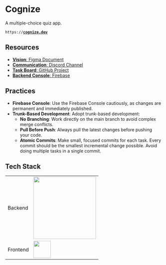 # Cognize

A multiple-choice quiz app.

<code>https://[**cognize.dev**](https://cognize.dev)</code>

## Resources

- [**Vision**: Figma Document](https://www.figma.com/file/o8nVtiRSoGotVulcORqV5a/Cognize)
- [**Communication**: Discord Channel](https://discord.com/channels/@me/1161414898853609652)
- [**Task Board**: GitHub Project](https://github.com/users/jorahty/projects/3)
- [**Backend Console**: Firebase](https://console.firebase.google.com/project/cognize-783b6)

## Practices

- **Firebase Console**: Use the Firebase Console cautiously, as changes are permanent and immediately published.
- **Trunk-Based Development**: Adopt trunk-based development:
  - **No Branching**: Work directly on the main branch to avoid complex merge conflicts.
  - **Pull Before Push**: Always pull the latest changes before pushing your code.
  - **Atomic Commits**: Make small, focused commits for each task. Every commit should be the smallest incremental change possible. Avoid doing multiple tasks in a single commit.

## Tech Stack

<table>
  <tr>
    <td>Backend</td>
    <td>
      <img width="200" src="https://cdn.jorahty.repl.co/firebase_logo.svg" />
    </td>
  </tr>
  <tr>
    <td>Frontend</td>
    <td>
      <img height="55" src="https://storage.googleapis.com/cms-storage-bucket/847ae81f5430402216fd.svg" />
    </td>
  </tr>
</table>
